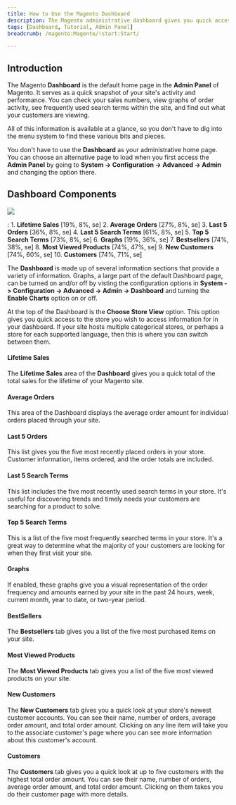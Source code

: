 ```yaml
---
title: How to Use the Magento Dashboard
description: The Magento administrative dashboard gives you quick access to important information about your store(s).
tags: [Dashboard, Tutorial, Admin Panel]
breadcrumb: /magento:Magento/!start:Start/

---
```


Introduction
-----

The Magento **Dashboard** is the default home page in the **Admin Panel** of Magento. It serves as a quick snapshot of your site's activity and performance. You can check your sales numbers, view graphs of order activity, see frequently used search terms within the site, and find out what your customers are viewing.

All of this information is available at a glance, so you don't have to dig into the menu system to find these various bits and pieces.

You don't have to use the **Dashboard** as your administrative home page. You can choose an alternative page to load when you first access the **Admin Panel** by going to **System -> Configuration -> Advanced -> Admin** and changing the option there.

Dashboard Components
-----

![][dashboard]

:	1. **Lifetime Sales** [19%, 8%, se]
	2. **Average Orders** [27%, 8%, se]
	3. **Last 5 Orders** [36%, 8%, se]
	4. **Last 5 Search Terms** [61%, 8%, se]
	5. **Top 5 Search Terms** [73%, 8%, se]
	6. **Graphs** [19%, 36%, se]
	7. **Bestsellers** [74%, 38%, se]
	8. **Most Viewed Products** [74%, 47%, se]
	9. **New Customers** [74%, 60%, se]
	10. **Customers** [74%, 71%, se]

The **Dashboard** is made up of several information sections that provide a variety of information. Graphs, a large part of the default Dashboard page, can be turned on and/or off by visting the configuration options in **System -> Configuration -> Advanced -> Admin -> Dashboard** and turning the **Enable Charts** option on or off.

At the top of the Dashboard is the **Choose Store View** option. This option gives you quick access to the store you wish to access information for in your dashboard. If your site hosts multiple categorical stores, or perhaps a store for each supported language, then this is where you can switch between them.

#### Lifetime Sales

The **Lifetime Sales** area of the **Dashboard** gives you a quick total of the total sales for the lifetime of your Magento site. 

#### Average Orders

This area of the Dashboard displays the average order amount for individual orders placed through your site.

#### Last 5 Orders

This list gives you the five most recently placed orders in your store. Customer information, items ordered, and the order totals are included.

#### Last 5 Search Terms

This list includes the five most recently used search terms in your store. It's useful for discovering trends and timely needs your customers are searching for a product to solve.

#### Top 5 Search Terms

This is a list of the five most frequently searched terms in your store. It's a great way to determine what the majority of your customers are looking for when they first visit your site.

#### Graphs

If enabled, these graphs give you a visual representation of the order frequency and amounts earned by your site in the past 24 hours, week, current month, year to date, or two-year period.

#### BestSellers

The **Bestsellers** tab gives you a list of the five most purchased items on your site.

#### Most Viewed Products

The **Most Viewed Products** tab gives you a list of the five most viewed products on your site.

#### New Customers

The **New Customers** tab gives you a quick look at your store's newest customer accounts. You can see their name, number of orders, average order amount, and total order amount. Clicking on any line item will take you to the associate customer's page where you can see more information about this customer's account.

#### Customers

The **Customers** tab gives you a quick look at up to five customers with the highest total order amount. You can see their name, number of orders, average order amount, and total order amount. Clicking on them takes you do their customer page with more details.

[dashboard]: assets/dashboard.jpeg